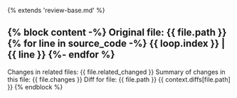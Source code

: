 {% extends 'review-base.md' %}

{% block content -%}
Original file: {{ file.path }}
{% for line in source_code -%}
{{ loop.index }} | {{ line }}
{%- endfor %}
----------

Changes in related files: {{ file.related_changed }}
Summary of changes in this file: {{ file.changes }}
Diff for file: {{ file.path }}
{{ context.diffs[file.path] }}
{% endblock %}